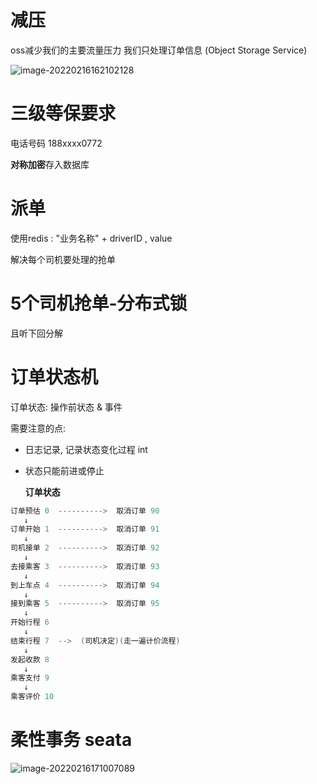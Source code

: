 # 减压

oss减少我们的主要流量压力 我们只处理订单信息 (Object Storage Service)

![image-20220216162102128](https://s2.loli.net/2022/02/16/mpEiTWO2GQsKkfg.png)

# 三级等保要求

电话号码 188xxxx0772

**对称加密**存入数据库

# 派单

使用redis : "业务名称" + driverID , value

解决每个司机要处理的抢单

# 5个司机抢单-分布式锁

且听下回分解

# 订单状态机

订单状态: 操作前状态 & 事件

需要注意的点:

- 日志记录, 记录状态变化过程 int

- 状态只能前进或停止

  **订单状态**

```java
订单预估 0  ---------->  取消订单 90
   ↓
订单开始 1  ---------->  取消订单 91
   ↓
司机接单 2  ---------->  取消订单 92
   ↓
去接乘客 3  ---------->  取消订单 93
   ↓
到上车点 4  ---------->  取消订单 94
   ↓
接到乘客 5  ---------->  取消订单 95
   ↓
开始行程 6
   ↓
结束行程 7  -->  (司机决定)(走一遍计价流程)
   ↓
发起收款 8
   ↓
乘客支付 9
   ↓
乘客评价 10
```



# 柔性事务 seata

![image-20220216171007089](https://s2.loli.net/2022/02/16/sHCDgu4JMVN2vfq.png)
